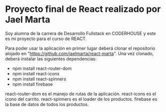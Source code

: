 # Proyecto final de React realizado por Jael Marta 


Soy alumna de la carrera de Desarrollo Fullstack en CODERHOUSE y este es mi proyecto para el curso de REACT.

Para poder usar la aplicación en primer lugar deberá clonar el repositorio alojado en "https://github.com/jaelmarta/react-marta".
Una vez clonado, deberá instalar las siguientes dependencias:
- npm install react-router-dom
- npm install react-icons
- npm install react-spinners
- npm install firebase

react-router-dom es el manejo de rutas de la aplicación.
react-icons es el icono del carrito.
react-spinners es el loader de los productos.
firebase es la base de datos de todos los productos.

